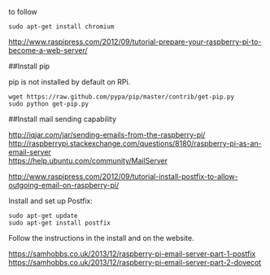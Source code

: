 to follow

	sudo apt-get install chromium
	
	
http://www.raspipress.com/2012/09/tutorial-prepare-your-raspberry-pi-to-become-a-web-server/

##Install pip

pip is not installed by default on RPi.

	wget https://raw.github.com/pypa/pip/master/contrib/get-pip.py
	sudo python get-pip.py

##Install mail sending capability

<http://iqjar.com/jar/sending-emails-from-the-raspberry-pi/>  
<http://raspberrypi.stackexchange.com/questions/8180/raspberry-pi-as-an-email-server>  
<https://help.ubuntu.com/community/MailServer>


<http://www.raspipress.com/2012/09/tutorial-install-postfix-to-allow-outgoing-email-on-raspberry-pi/>

Install and set up Postfix:

	sudo apt-get update
	sudo apt-get install postfix
	
Follow the instructions in the install and on the website.

	

https://samhobbs.co.uk/2013/12/raspberry-pi-email-server-part-1-postfix
https://samhobbs.co.uk/2013/12/raspberry-pi-email-server-part-2-dovecot

